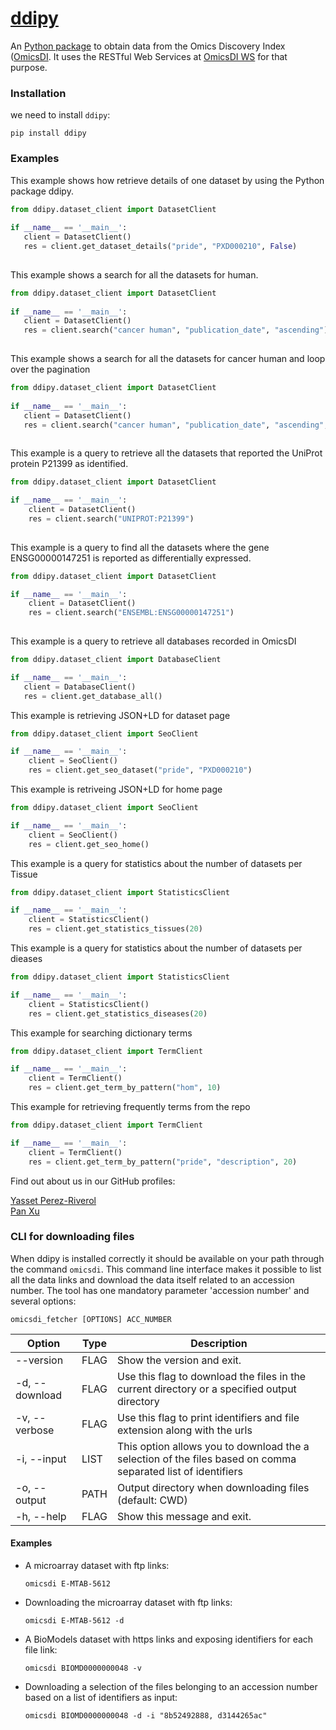 [ddipy](https://github.com/OmicsDI/ddipy)
======

An [Python package](https://github.com/OmicsDI/ddipy) to obtain data from the Omics Discovery Index ([OmicsDI](http://www.omicsdi.org). It uses the RESTful Web Services at [OmicsDI WS](http://www.omicsdi.org/ws/) for that purpose.

### Installation

we need to install `ddipy`:  

```
pip install ddipy
```

### Examples  

This example shows how retrieve details of one dataset by using the Python package ddipy.

```python
from ddipy.dataset_client import DatasetClient
    
if __name__ == '__main__':
   client = DatasetClient()
   res = client.get_dataset_details("pride", "PXD000210", False)
   
```
        
This example shows a search for all the datasets for human.

```python
from ddipy.dataset_client import DatasetClient
    
if __name__ == '__main__':
   client = DatasetClient()
   res = client.search("cancer human", "publication_date", "ascending")
   
```

This example shows a search for all the datasets for cancer human and loop over the pagination

```python
from ddipy.dataset_client import DatasetClient
    
if __name__ == '__main__':
   client = DatasetClient()
   res = client.search("cancer human", "publication_date", "ascending", 1200, 30, 20)
   
```

This example is a query to retrieve all the datasets that reported the UniProt protein P21399 as identified.

```python
from ddipy.dataset_client import DatasetClient

if __name__ == '__main__':
    client = DatasetClient()
    res = client.search("UNIPROT:P21399")
    
```

This example is a query to find all the datasets where the gene ENSG00000147251 is reported as differentially expressed.

```python
from ddipy.dataset_client import DatasetClient

if __name__ == '__main__':
    client = DatasetClient()
    res = client.search("ENSEMBL:ENSG00000147251")
    
```

This example is a query to retrieve all databases recorded in OmicsDI

```python
from ddipy.dataset_client import DatabaseClient

if __name__ == '__main__':
   client = DatabaseClient()
   res = client.get_database_all()
```


This example is retrieving JSON+LD for dataset page

```python
from ddipy.dataset_client import SeoClient

if __name__ == '__main__':
    client = SeoClient()
    res = client.get_seo_dataset("pride", "PXD000210")
```

This example is  retriveing JSON+LD for home page

```python
from ddipy.dataset_client import SeoClient

if __name__ == '__main__':
    client = SeoClient()
    res = client.get_seo_home()
```

This example is a query for statistics about the number of datasets per Tissue

```python
from ddipy.dataset_client import StatisticsClient

if __name__ == '__main__':
    client = StatisticsClient()
    res = client.get_statistics_tissues(20)
```

This example is a query for statistics about the number of datasets per dieases

```python
from ddipy.dataset_client import StatisticsClient

if __name__ == '__main__':
    client = StatisticsClient()
    res = client.get_statistics_diseases(20)
```

This example for searching dictionary terms

```python
from ddipy.dataset_client import TermClient

if __name__ == '__main__':
    client = TermClient()
    res = client.get_term_by_pattern("hom", 10)
```

This example for retrieving frequently terms from the repo

```python
from ddipy.dataset_client import TermClient

if __name__ == '__main__':
    client = TermClient()
    res = client.get_term_by_pattern("pride", "description", 20)
```


Find out about us in our GitHub profiles:

[Yasset Perez-Riverol](https://github.com/ypriverol)  
[Pan Xu](https://github.com/hll3939092)


### CLI for downloading files

When ddipy is installed correctly it should be available on your path through the command `omicsdi`. This command line interface makes it possible to list all the data links and download the data itself related to an accession number. The tool has one mandatory parameter 'accession number' and several options:

```
omicsdi_fetcher [OPTIONS] ACC_NUMBER
```

| Option           | Type | Description                                                                                                  |
|------------------|------|--------------------------------------------------------------------------------------------------------------|
|   --version      | FLAG | Show the version and exit.                                                                                   |
|   -d, --download | FLAG | Use this flag to download the files in the current directory or a specified output directory                 |
|   -v, --verbose  | FLAG | Use this flag to print identifiers and file extension along with the urls                                    |
|   -i, --input    | LIST | This option allows you to download the a selection of the files based on comma separated list of identifiers |
|   -o, --output   | PATH | Output directory when downloading files (default: CWD)                                                       |
|   -h, --help     | FLAG | Show this message and exit.                                                                                  |

#### Examples

- A microarray dataset with ftp links:
    ```
    omicsdi E-MTAB-5612
    ```
- Downloading the microarray dataset with ftp links:
    ```
    omicsdi E-MTAB-5612 -d
    ```
- A BioModels dataset with https links and exposing identifiers for each file link:
    ```
    omicsdi BIOMD0000000048 -v
    ```

- Downloading a selection of the files belonging to an accession number based on a list of identifiers as input:
    ```
    omicsdi BIOMD0000000048 -d -i "8b52492888, d3144265ac"
    ```
